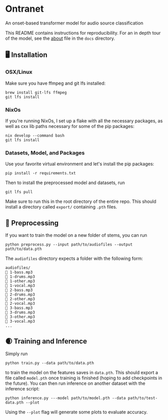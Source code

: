 # Ontranet

An onset-based transformer model for audio source classification

This README contains instructions for reproducibility. For an in depth tour of the model, see the [about](https://github.com/maxardito/ontranet/blob/main/docs/about.md) file in the `docs` directory.

## 🖥️ Installation

### OSX/Linux

Make sure you have ffmpeg and git lfs installed:

```
brew install git-lfs ffmpeg
git lfs install
```

### NixOs

If you're running NixOs, I set up a flake with all the necessary packages, as well as cxx lib paths necessary for some of the pip packages:

```
nix develop --command bash
git lfs install
```

### Datasets, Model, and Packages

Use your favorite virtual environment and let's install the pip packages:

```
pip install -r requirements.txt
```

Then to install the preprocessed model and datasets, run

```
git lfs pull
```

Make sure to run this in the root directory of the entire repo. This should install a directory called `export/` containing `.pth` files.


## 📠 Preprocessing

If you want to train the model on a new folder of stems, you can run

```
python preprocess.py --input path/to/audiofiles --output path/to/data.pth
```

The `audiofiles` directory expects a folder with the following form:

```
audiofiles/
 1-bass.mp3
 1-drums.mp3
 1-other.mp3
 1-vocal.mp3
 2-bass.mp3
 2-drums.mp3
 2-other.mp3
 2-vocal.mp3
 3-bass.mp3
 3-drums.mp3
 3-other.mp3
 3-vocal.mp3
...
```


## 🌒 Training and Inference

Simply run 

```
python train.py --data path/to/data.pth
```

to train the model on the features saves in `data.pth`. This should export a file called `model.pth` once training is finished (hoping to add checkpoints in the future). You can then run inference on another dataset with the inference script:

```
python inference.py ---model path/to/model.pth --data path/to/test-data.pth --plot
```

Using the `--plot` flag will generate some plots to evaluate accuracy.

